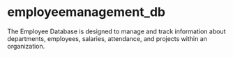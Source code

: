 # employeemanagement_db
The Employee Database is designed to manage and track information about departments, employees, salaries, attendance, and projects within an organization.
